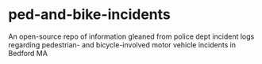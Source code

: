 # ped-and-bike-incidents
An open-source repo of information gleaned from police dept incident logs regarding pedestrian- and bicycle-involved motor vehicle incidents in Bedford MA
